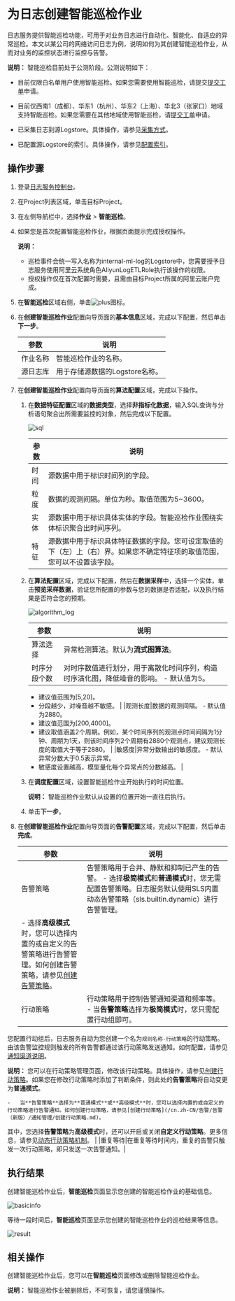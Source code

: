# 为日志创建智能巡检作业

日志服务提供智能巡检功能，可用于对业务日志进行自动化、智能化、自适应的异常巡检。本文以某公司的网络访问日志为例，说明如何为其创建智能巡检作业，从而对业务的监控状态进行监控与告警。

**说明：** 智能巡检目前处于公测阶段。公测说明如下：

-   目前仅限白名单用户使用智能巡检。如果您需要使用智能巡检，请提交[提交工单](https://selfservice.console.aliyun.com/ticket/category/sls/today)申请。
-   目前仅西南1（成都）、华东1（杭州）、华东2（上海）、华北3（张家口）地域支持智能巡检。如果您需要在其他地域使用智能巡检，请[提交工单](https://selfservice.console.aliyun.com/ticket/category/sls/today)申请。

-   已采集日志到源Logstore。具体操作，请参见[采集方式](/cn.zh-CN/数据采集/采集方式.md)。
-   已配置源Logstore的索引。具体操作，请参见[配置索引](/cn.zh-CN/查询与分析/配置索引.md)。

## 操作步骤

1.  登录[日志服务控制台](https://sls.console.aliyun.com)。

2.  在Project列表区域，单击目标Project。

3.  在左侧导航栏中，选择**作业** \> **智能巡检**。

4.  如果您是首次配置智能巡检作业，根据页面提示完成授权操作。

    **说明：**

    -   巡检事件会统一写入名称为internal-ml-log的Logstore中，您需要授予日志服务使用阿里云系统角色AliyunLogETLRole执行该操作的权限。
    -   授权操作仅在首次配置时需要，且需由目标Project所属的阿里云账户完成。
5.  在**智能巡检**区域右侧，单击![plus](https://static-aliyun-doc.oss-accelerate.aliyuncs.com/assets/img/zh-CN/4240452261/p279288.png)图标。

6.  在**创建智能巡检作业**配置向导页面的**基本信息**区域，完成以下配置，然后单击**下一步**。

    |参数|说明|
    |--|--|
    |作业名称|智能巡检作业的名称。|
    |源日志库|用于存储源数据的Logstore名称。|

7.  在**创建智能巡检作业**配置向导页面的**算法配置**区域，完成以下操作。

    1.  在**数据特征配置**区域的**数据类型**，选择**非指标化数据**，输入SQL查询与分析语句聚合出所需要监控的对象，然后完成以下配置。

        ![sql](https://static-aliyun-doc.oss-accelerate.aliyuncs.com/assets/img/zh-CN/1364162261/p279395.png)

        |参数|说明|
        |--|--|
        |时间|源数据中用于标识时间列的字段。|
        |粒度|数据的观测间隔。单位为秒。取值范围为5~3600。|
        |实体|源数据中用于标识具体实体的字段。智能巡检作业围绕实体标识聚合出时间序列。|
        |特征|源数据中用于标识具体特征数据的字段。您可设定取值的下（左）上（右）界。如果您不确定特征项的取值范围，您可以不设置该字段。|

    2.  在**算法配置**区域，完成以下配置，然后在**数据采样**中，选择一个实体，单击**预览采样数据**，验证您所配置的参数与您的数据是否适配，以及执行结果是否符合您的预期。

        ![algorithm_log](https://static-aliyun-doc.oss-accelerate.aliyuncs.com/assets/img/zh-CN/1364162261/p279425.png)

        |参数|说明|
        |--|--|
        |算法选择|异常检测算法。默认为**流式图算法**。|
        |时序分段个数|对时序数值进行划分，用于离散化时间序列，构造时序演化图，降低噪音的影响。        -   默认值为5。
        -   建议值范围为\[5,20\]。
        -   分段越少，对噪音越不敏感。 |
        |观测长度|数据的观测间隔。        -   默认值为2880。
        -   建议值范围为\[200,4000\]。
        -   建议取值涵盖2个周期。例如，某个时间序列的观测点时间间隔为1分钟、周期为1天，则该时间序列2个周期有2880个观测点，建议观测长度的取值大于等于2880。 |
        |敏感度|异常分数输出的敏感度。        -   默认异常分数大于0.5表示异常。
        -   敏感度设置越高，模型量化每个异常点的分数越高。 |

    3.  在**调度配置**区域，设置智能巡检作业开始执行的时间位置。

        **说明：** 智能巡检作业默认从设置的位置开始一直往后执行。

    4.  单击**下一步**。

8.  在**创建智能巡检作业**配置向导页面的**告警配置**区域，完成以下配置，然后单击**完成**。

    |参数|说明|
    |--|--|
    |告警策略|告警策略用于合并、静默和抑制已产生的告警。    -   选择**极简模式**和**普通模式**时，您无需配置告警策略。日志服务默认使用SLS内置动态告警策略（sls.builtin.dynamic）进行告警管理。
    -   选择**高级模式**时，您可以选择内置的或自定义的告警策略进行告警管理。如何创建告警策略，请参见[创建告警策略](/cn.zh-CN/告警/告警（新版）/告警管理/创建告警策略.md)。 |
    |行动策略|行动策略用于控制告警通知渠道和频率等。    -   当**告警策略**选择为**极简模式**时，您只需配置行动组即可。

您配置行动组后，日志服务自动为您创建一个名为`规则名称-行动策略`的行动策略。由该告警监控规则触发的所有告警都通过该行动策略发送通知。如何配置，请参见[通知渠道说明](/cn.zh-CN/告警/告警（新版）/通知管理/通知渠道/通知渠道说明.md)。

**说明：** 您可以在行动策略管理页面，修改该行动策略。具体操作，请参见[创建行动策略](/cn.zh-CN/告警/告警（新版）/通知管理/创建行动策略.md)。如果您在修改行动策略时添加了判断条件，则此处的**告警策略**将自动变更为**普通模式**。

    -   当**告警策略**选择为**普通模式**或**高级模式**时，您可以选择内置的或自定义的行动策略进行告警通知。如何创建行动策略，请参见[创建行动策略](/cn.zh-CN/告警/告警（新版）/通知管理/创建行动策略.md)。

其中，您选择**告警策略**为**高级模式**时，还可以开启或关闭**自定义行动策略**。更多信息，请参见[动态行动策略机制](/cn.zh-CN/告警/告警（新版）/告警管理/告警降噪控制/动态行动策略机制.md)。 |
    |重复等待|在重复等待时间内，重复的告警只触发一次行动策略，即只发送一次告警通知。|


## 执行结果

创建智能巡检作业后，**智能巡检**页面显示您创建的智能巡检作业的基础信息。

![basicinfo](https://static-aliyun-doc.oss-accelerate.aliyuncs.com/assets/img/zh-CN/0460552261/p279321.png)

等待一段时间后，**智能巡检**页面显示您创建的智能巡检作业的巡检结果等信息。

![result](https://static-aliyun-doc.oss-accelerate.aliyuncs.com/assets/img/zh-CN/1460552261/p279322.png)

## 相关操作

创建智能巡检作业后，您可以在**智能巡检**页面修改或删除智能巡检作业。

**说明：** 智能巡检作业被删除后，不可恢复，请您谨慎操作。

